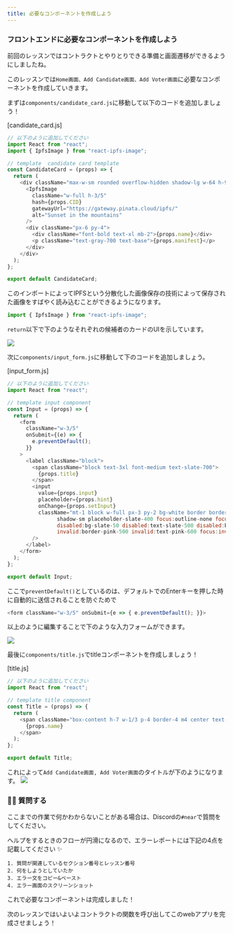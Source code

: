 ```yaml
---
title: 必要なコンポーネントを作成しよう
---
```

### フロントエンドに必要なコンポーネントを作成しよう

前回のレッスンではコントラクトとやりとりできる準備と画面遷移ができるようにしましたね。

このレッスンでは`Home画面、Add Candidate画面、Add Voter画面`に必要なコンポーネントを作成していきます。

まずは`components/candidate_card.js`に移動して以下のコードを追加しましょう！

[candidate_card.js]

```js
// 以下のように追加してください
import React from "react";
import { IpfsImage } from "react-ipfs-image";

// template  candidate card template
const CandidateCard = (props) => {
  return (
    <div className="max-w-sm rounded overflow-hidden shadow-lg w-64 h-96">
      <IpfsImage
        className="w-full h-3/5"
        hash={props.CID}
        gatewayUrl="https://gateway.pinata.cloud/ipfs/"
        alt="Sunset in the mountains"
      />
      <div className="px-6 py-4">
        <div className="font-bold text-xl mb-2">{props.name}</div>
        <p className="text-gray-700 text-base">{props.manifest}</p>
      </div>
    </div>
  );
};

export default CandidateCard;
```

このインポートによってIPFSという分散化した画像保存の技術によって保存された画像をすばやく読み込むことができるようになります。

```js
import { IpfsImage } from "react-ipfs-image";
```

`return`以下で下のようなそれぞれの候補者のカードのUIを示しています。

![](/images/NEAR-Election-dApp/section-3/3_2_1.png)

次に`components/input_form.js`に移動して下のコードを追加しましょう。

[input_form.js]

```js
// 以下のように追加してください
import React from "react";

// template input component
const Input = (props) => {
  return (
    <form
      className="w-3/5"
      onSubmit={(e) => {
        e.preventDefault();
      }}
    >
      <label className="block">
        <span className="block text-3xl font-medium text-slate-700">
          {props.title}
        </span>
        <input
          value={props.input}
          placeholder={props.hint}
          onChange={props.setInput}
          className="mt-1 block w-full px-3 py-2 bg-white border border-slate-300 rounded-md text-sm
                shadow-sm placeholder-slate-400 focus:outline-none focus:border-sky-500 focus:ring-1 focus:ring-sky-500
                disabled:bg-slate-50 disabled:text-slate-500 disabled:border-slate-200 disabled:shadow-none
                invalid:border-pink-500 invalid:text-pink-600 focus:invalid:border-pink-500 focus:invalid:ring-pink-500"
        />
      </label>
    </form>
  );
};

export default Input;
```

ここで`preventDefault()`としているのは、デフォルトでのEnterキーを押した時に自動的に送信されることを防ぐためで

```js
<form className="w-3/5" onSubmit={e => { e.preventDefault(); }}>
```

以上のように編集することで下のような入力フォームができます。

![](/images/NEAR-Election-dApp/section-3/3_2_2.png)

最後に`components/title.js`でtitleコンポーネントを作成しましょう！

[title.js]

```js
// 以下のように追加してください
import React from "react";

// template title component
const Title = (props) => {
  return (
    <span className="box-content h-7 w-1/3 p-4 border-4 m4 center text-4xl items-center">
      {props.name}
    </span>
  );
};

export default Title;
```

これによって`Add Candidate画面, Add Voter画面`のタイトルが下のようになります。
![](/images/NEAR-Election-dApp/section-3/3_2_3.png)

### 🙋‍♂️ 質問する

ここまでの作業で何かわからないことがある場合は、Discordの`#near`で質問をしてください。

ヘルプをするときのフローが円滑になるので、エラーレポートには下記の4点を記載してください ✨

```
1. 質問が関連しているセクション番号とレッスン番号
2. 何をしようとしていたか
3. エラー文をコピー&ペースト
4. エラー画面のスクリーンショット
```

これで必要なコンポーネントは完成しました！

次のレッスンではいよいよコントラクトの関数を呼び出してこのwebアプリを完成させましょう！

